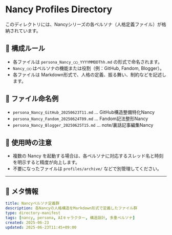 # Nancy Profiles Directory

このディレクトリには、Nancyシリーズの各ペルソナ（人格定義ファイル）が格納されています。

## 📘 構成ルール

- 各ファイルは `persona_Nancy_◯◯_YYYYMMDDThh.md` の形式で命名されます。
- `Nancy_◯◯` はペルソナの機能または役割（例：GitHub, Fandom, Blogger）。
- 各ファイルは Markdown形式で、人格の定義、振る舞い、制約などを記述します。

## 📁 ファイル命名例

- `persona_Nancy_GitHub_20250623T11.md` … GitHub構造整備特化Nancy
- `persona_Nancy_Fandom_20250624T09.md` … Fandom記法整形Nancy
- `persona_Nancy_Blogger_20250625T15.md` … note/裏話記事編集Nancy

## 🔧 使用時の注意

- 複数の Nancy を起動する場合は、各ペルソナに対応するスレッド名と時刻を明示すると精度が向上します。
- 不要になったファイルは `profiles/archive/` などで別管理してください。

---

## 🧬 メタ情報

```yaml
title: Nancyペルソナ定義群
description: 各Nancyの人格構造をMarkdown形式で定義したファイル群
type: directory-manifest
tags: [nancy, persona, AIキャラクター, 構造設計, 多重ペルソナ]
created: 2025-06-23
updated: 2025-06-23T11:45+09:00
```
